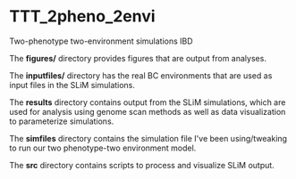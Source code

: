 # TTT_2pheno_2envi
Two-phenotype two-environment simulations IBD

The **figures\/** directory provides figures that are output from analyses.

The **inputfiles\/** directory has the real BC environments that are used as input files in the SLiM simulations.

The **results** directory contains output from the SLiM simulations, which are used for analysis using genome scan methods as well as data visualization to parameterize simulations.

The **simfiles** directory contains the simulation file I've been using/tweaking to run our two phenotype-two environment model.

The **src** directory contains scripts to process and visualize SLiM output. 
